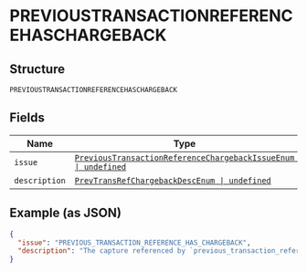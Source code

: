 
# PREVIOUSTRANSACTIONREFERENCEHASCHARGEBACK

## Structure

`PREVIOUSTRANSACTIONREFERENCEHASCHARGEBACK`

## Fields

| Name | Type | Tags | Description |
|  --- | --- | --- | --- |
| `issue` | [`PreviousTransactionReferenceChargebackIssueEnum \| undefined`](../../doc/models/previous-transaction-reference-chargeback-issue-enum.md) | Optional | - |
| `description` | [`PrevTransRefChargebackDescEnum \| undefined`](../../doc/models/prev-trans-ref-chargeback-desc-enum.md) | Optional | - |

## Example (as JSON)

```json
{
  "issue": "PREVIOUS_TRANSACTION_REFERENCE_HAS_CHARGEBACK",
  "description": "The capture referenced by `previous_transaction_reference` has a chargeback and hence cannot be used for this order. Please use a `previous_transaction_reference` which does not have a chargeback."
}
```

